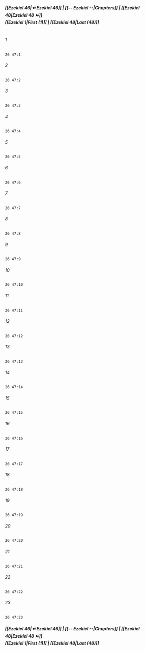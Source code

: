 
##### **[[Ezekiel 46|⏪ Ezekiel 46]] | [[-- Ezekiel --|Chapters]] | [[Ezekiel 48|Ezekiel 48 ⏩]]**<br>**[[Ezekiel 1|First (1)]] | [[Ezekiel 48|Last (48)]]**<br><br>

###### 1
``` verse
26 47:1
```
###### 2
``` verse
26 47:2
```
###### 3
``` verse
26 47:3
```
###### 4
``` verse
26 47:4
```
###### 5
``` verse
26 47:5
```
###### 6
``` verse
26 47:6
```
###### 7
``` verse
26 47:7
```
###### 8
``` verse
26 47:8
```
###### 9
``` verse
26 47:9
```
###### 10
``` verse
26 47:10
```
###### 11
``` verse
26 47:11
```
###### 12
``` verse
26 47:12
```
###### 13
``` verse
26 47:13
```
###### 14
``` verse
26 47:14
```
###### 15
``` verse
26 47:15
```
###### 16
``` verse
26 47:16
```
###### 17
``` verse
26 47:17
```
###### 18
``` verse
26 47:18
```
###### 19
``` verse
26 47:19
```
###### 20
``` verse
26 47:20
```
###### 21
``` verse
26 47:21
```
###### 22
``` verse
26 47:22
```
###### 23
``` verse
26 47:23
```

##### **[[Ezekiel 46|⏪ Ezekiel 46]] | [[-- Ezekiel --|Chapters]] | [[Ezekiel 48|Ezekiel 48 ⏩]]**<br>**[[Ezekiel 1|First (1)]] | [[Ezekiel 48|Last (48)]]**
